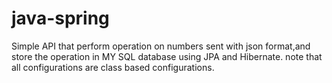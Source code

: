 # java-spring
Simple API that perform operation on numbers sent with json format,and store the operation in MY SQL database using JPA and Hibernate.
note that all configurations are class based configurations.
